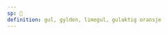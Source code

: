 ```yaml
---
sp: 󱤒
definition: gul, gylden, limegul, gulaktig oransje
---
```

<!-- jelo is what it sounds like, it's yellow-y colours! to me, that includes everything from certain oranges to certain greens. -->